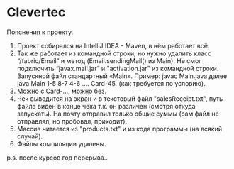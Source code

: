 # Clevertec
Пояснения к проекту.
1.	Проект собирался на IntelliJ IDEA - Maven, в нём работает всё.
2.	Так же работает из командной строки, но нужно удалить класс “/fabric/Email” и метод (Email.sendingMail() из Main). Не смог подключить “javax.mail.jar” и "activation.jar" из командной строки. Запускной файл стандартный «Main».
Пример: javac Main.java далее java Main 1-5 8-7 4-6 …. Card-45. (как требуется по условию).
3.	Можно с Card-…, можно без.
4.	Чек выводится на экран и в текстовый файл "salesReceipt.txt", путь файла виден в конце чека т.к. он различен (смотря откуда запускать). На почту отправил только общие суммы (сам файл не отправлял, но пробовал, приходит).
5.	Массив читается из "products.txt" и из кода программы (на всякий случай).
6.	Файлы компиляции удалены.

p.s. после курсов год перерыва..
